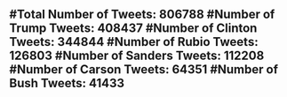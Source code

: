 #Total Number of Tweets: 806788 
#Number of Trump Tweets: 408437
#Number of Clinton Tweets: 344844
#Number of Rubio Tweets: 126803
#Number of Sanders Tweets: 112208
#Number of Carson Tweets: 64351
#Number of Bush Tweets: 41433
---
